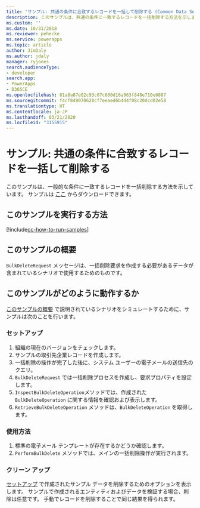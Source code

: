 ```yaml
---
title: 'サンプル: 共通の条件に合致するレコードを一括して削除する (Common Data Service) | Microsoft Docs'
description: このサンプルは、共通の条件に一致するレコードを一括削除する方法を示します
ms.custom: ''
ms.date: 10/31/2018
ms.reviewer: pehecke
ms.service: powerapps
ms.topic: article
author: JimDaly
ms.author: jdaly
manager: ryjones
search.audienceType:
- developer
search.app:
- PowerApps
- D365CE
ms.openlocfilehash: 81a8a87e02c93c07c680d16a963f848e710e6887
ms.sourcegitcommit: f4cf849070628cf7eeaed6b4d4f08c20dcd02e58
ms.translationtype: HT
ms.contentlocale: ja-JP
ms.lasthandoff: 03/21/2020
ms.locfileid: "3155915"
---
```

# <a name="sample-bulk-delete-records-that-match-common-criteria"></a>サンプル: 共通の条件に合致するレコードを一括して削除する

<!-- https://docs.microsoft.com/dynamics365/customer-engagement/developer/sample-bulk-delete-records-match-common-criteria -->

このサンプルは、一般的な条件に一致するレコードを一括削除する方法を示しています。 サンプルは [ここ](https://github.com/Microsoft/PowerApps-Samples/tree/master/cds/orgsvc/C%23/BulkDeleteMatchCriteria) からダウンロードできます。

## <a name="how-to-run-this-sample"></a>このサンプルを実行する方法

[!include[cc-how-to-run-samples](../../includes/cc-how-to-run-samples.md)]

## <a name="what-this-sample-does"></a>このサンプルの概要

`BulkDeleteRequest` メッセージは、一括削除要求を作成する必要があるデータが含まれているシナリオで使用するためのものです。

## <a name="how-this-sample-works"></a>このサンプルがどのように動作するか

[このサンプルの概要](#what-this-sample-does) で説明されているシナリオをシミュレートするために、サンプルは次のことを行います。

### <a name="setup"></a>セットアップ

1. 組織の現在のバージョンをチェックします。
2. サンプルの取引先企業レコードを作成します。
3. 一括削除の操作が完了した後に、システム ユーザーの電子メールの送信先のクエリ。
4. `BulkDeleteRequest` では一括削除プロセスを作成し、要求プロパティを設定します。
5. `InspectBulkDeleteOperation`メソッドでは、作成された `BulkDeleteOperation` に関する情報を確認および表示します。
6. `RetrieveBulkDeleteOperation` メソッドは、`BulkDeleteOperation` を取得します。

### <a name="demonstrate"></a>使用方法

1. 標準の電子メール テンプレートが存在するかどうか確認します。
1. `PerformBulkDelete` メソッドでは、メインの一括削除操作が実行されます。

### <a name="clean-up"></a>クリーン アップ

[セットアップ](#setup) で作成されたサンプル データを削除するためのオプションを表示します。 サンプルで作成されるエンティティおよびデータを検証する場合、削除は任意です。 手動でレコードを削除することで同じ結果を得られます。
